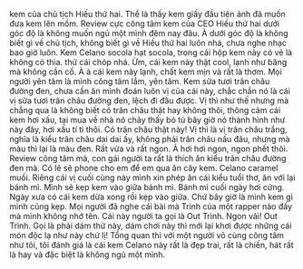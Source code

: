 kem của chủ tịch Hiếu thứ hai. Thể là thấy kem giấy đầu tiên ảnh đã muốn đưa kem lên mồm. Review cực công tâm kem của CEO Hiếu thứ hai dưới góc độ là không muốn ngủ một mình đêm nay đâu. À dưới góc độ là không biết gì về chủ tịch, không biết gì về Hiếu thứ hai luôn nhá, chưa nghe nhạc bao giờ luôn. Kem Celano socola hạt socola, trong cái hộp kem này có vẻ là không có thìa. thử cái chóp nhá. Ừm, cái kem này thật cool, lạnh như băng mà không cần cố. À à cái kem này lạnh, chất kem mịn và rất là thơm. Mọi người yên tâm là mình công tâm lắm, yên tâm. Kem sữa tươi trân châu đường đen, chưa cần ăn mình đoán luôn vị của cái này, chắc chắn nó là cái vị sữa tươi trân châu đường đen, lệch đi đâu được. Vị thì như thế nhưng mà chẳng qua là không biết có trân châu thật hay không thôi, thông cảm cái kem hơi xấu, tại mua về nhà nó chảy thấy bỏ tủ bây giờ nó thành hình như này đây, hơi xấu tí ti thôi. Có trân châu thật này! Vị thì là vị trân châu trắng, nghĩa là kiểu trân châu dai dai ấy, không phải trân châu nấu đâu, nhưng mà màu thì lại là màu đen. Rất vừa và rất ngon. À hơi hơi ngon, ngon phết thôi. Review công tâm mà, con gái người ta rất là thích ăn kiểu trân châu đường đen mà. Có lẽ sẽ phone cho em để em qua ăn cây kem. Celano caramel muối. Riêng cái vị cuối cùng này mình xin phép ăn cái kiểu tuổi thơ, ăn với lại bánh mì. Mình sẽ kẹp kem vào giữa bánh mì. Bánh mì cuối ngày hơi cứng. Ngày xưa có cái kem dừa xong rồi kẹp vào giữa. Chứ bây giờ là mình kem gì mình cũng kẹp. Mọi người đã nghe cái bài mà Trình của một rapper nào đấy mà mình không nhớ tên. Cái này người ta gọi là Out Trình. Ngon vãi! Out Trình. Gọi là phải dám thử này, dám chơi này thì mới lại khơi được những cái món độc lạ như này chứ lị! Tổng quan thì với một người vô cùng công tâm như tôi, tôi đánh giá là cái kem Celano này rất là đẹp trai, rất là chiến, hát rất là hay và đặc biệt là không ngủ một mình.